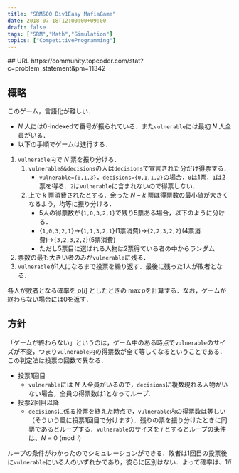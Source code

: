 ```yaml
---
title: "SRM500 Div1Easy MafiaGame"
date: 2018-07-18T12:00:00+09:00
draft: false
tags: ["SRM","Math","Simulation"]
topics: ["CompetitiveProgramming"]
---
```

<p><!--more--></p>
## URL
https://community.topcoder.com/stat?c=problem_statement&pm=11342

## 概略
このゲーム，言語化が難しい．

- $N$ 人には0-indexedで番号が振られている．また`vulnerable`には最初 $N$ 人全員がいる．
- 以下の手順でゲームは進行する．

1. `vulnerable`内で $N$ 票を振り分ける．
    1. `vulnerable&&decisions`の人は`decisions`で宣言された分だけ得票する．
        - `vulnerable={0,1,3}`，`decisions={0,1,1,2}`の場合，`0`は1票，`1`は2票を得る．`2`は`vulnerable`に含まれないので得票しない．
    1. 上で $k$ 票消費されたとする．余った $N-k$ 票は得票数の最小値が大きくなるよう，均等に振り分ける．
        - 5人の得票数が`{1,0,3,2,1}`で残り5票ある場合，以下のように分ける．
        - `{1,0,3,2,1}`→`{1,1,3,2,1}`(1票消費)→`{2,2,3,2,2}`(4票消費)→`{3,2,3,2,2}`(5票消費)
        - ただし5票目に選ばれる人物は2票得ている者の中からランダム
1. 票数の最も大きい者のみが`vulnerable`に残る．
1. `vulnerable`が1人になるまで投票を繰り返す．最後に残った1人が敗者となる．

各人が敗者となる確率を $p[i]$ としたときの $\max p$を計算する．なお，ゲームが終わらない場合には0を返す．

## 方針
「ゲームが終わらない」というのは，ゲーム中のある時点で`vulnerable`のサイズが不変，つまり`vulnerable`内の得票数が全て等しくなるということである．この判定法は投票の回数で異なる．

- 投票1回目
    - `vulnerable`には $N$ 人全員がいるので，`decisions`に複数現れる人物がいない場合，全員の得票数は1となってループ.
- 投票2回目以降
    - `decisions`に係る投票を終えた時点で，`vulnerable`内の得票数は等しい（そういう風に投票1回目で分けます）．残りの票を振り分けたときに同票であるとループする．`vulnerable`のサイズを $i$ とするとループの条件は、$N\equiv 0\pmod i$

ループの条件がわかったのでシミュレーションができる．敗者は1回目の投票後に`vulnerable`にいる人のいずれかであり，彼らに区別はない．よって確率は、$1/i$

<pre><code class="language-cpp" src="https://raw.githubusercontent.com/ChiyosBigDragon/SRM/master/500-519/500Div1E_MafiaGame.cpp"></code></pre>
